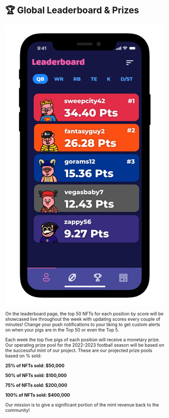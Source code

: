 # 🏆 Global Leaderboard & Prizes

![](<../.gitbook/assets/image (6).png>)

On the leaderboard page, the top 50 NFTs for each position by score will be showcased live throughout the week with updating scores every couple of minutes! Change your push notifications to your liking to get custom alerts on when your pigs are in the Top 50 or even the Top 5.

Each week the top five pigs of each position will receive a monetary prize. Our operating prize pool for the 2022-2023 football season will be based on the successful mint of our project. These are our projected prize pools based on % sold:

**25% of NFTs sold: $50,000**

**50% of NFTs sold: $100,000**

**75% of NFTs sold: $200,000**

**100% of NFTs sold: $400,000**

Our mission is to give a significant portion of the mint revenue back to the community!
